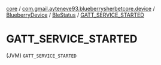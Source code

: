 [core](../../../index.md) / [com.gmail.ayteneve93.blueberrysherbetcore.device](../../index.md) / [BlueberryDevice](../index.md) / [BleStatus](index.md) / [GATT_SERVICE_STARTED](./-g-a-t-t_-s-e-r-v-i-c-e_-s-t-a-r-t-e-d.md)

# GATT_SERVICE_STARTED

(JVM) `GATT_SERVICE_STARTED`
